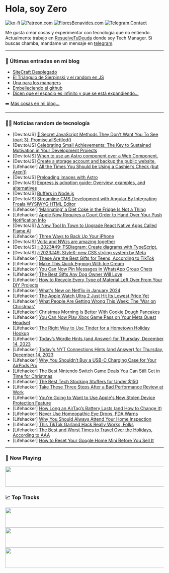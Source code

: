 # Hola, soy Zero

[![ko-fi](https://ko-fi.com/img/githubbutton_sm.svg)](https://ko-fi.com/J3J4N0LUK)
[![Patreon.com](https://img.shields.io/endpoint.svg?url=https%3A%2F%2Fshieldsio-patreon.vercel.app%2Fapi%3Fusername%3Dzerodragon%26type%3Dpatrons&style=for-the-badge)](https://patreon.com/zerodragon)
[![FloresBenavides.com](https://img.shields.io/website?down_message=oops&label=MiBlog&style=for-the-badge&up_message=online&url=https%3A%2F%2Ffloresbenavides.com)](https://floresbenavides.com)
[![Telegram Contact](https://img.shields.io/badge/escr%C3%ADbeme-ZeroDragon-%2326A5E4?style=for-the-badge&logo=telegram)](https://t.me/zerodragon)

Me gusta crear cosas y experimentar con tecnología que no entiendo.
Actualmente trabajo en [ResuelveTuDeuda](http://github.com/resuelve) donde soy Tech Manager.
Si buscas chamba, mandame un mensaje en [telegram](https://t.me/zerodragon).

---

### 📕 Últimas entradas en mi blog
<!-- BLOG-POST-LIST:START -->
- [SiteCraft Desplegado](https://floresbenavides.com/sitecraft-desplegado/)
- [El Triángulo de Sierpinski y el random en JS](https://floresbenavides.com/el-triangulo-de-sierpinski-y-el-random-en-js/)
- [Una para los managers](https://floresbenavides.com/una-para-los-managers/)
- [Embelleciendo el github](https://floresbenavides.com/embelleciendo-el-github/)
- [Dicen que el espacio es infinito y que se está expandiendo…](https://floresbenavides.com/dicen-que-el-espacio-es-infinito-y-que-se-esta-expandiendo/)
<!-- BLOG-POST-LIST:END -->

➡️ [Más cosas en mi blog...](https://floresbenavides.com)

---

### 👨‍💻 Noticias random de tecnología
<!-- TECH-POSTS:START -->
- [Dev.to/JS] [🤫 Secret JavaScript Methods They Don&#39;t Want You To See &lpar;part 3&rpar;: Promise.allSettled&lpar;&rpar;](https://dev.to/magnificode/secret-javascript-methods-they-dont-want-you-to-see-part-3-promiseallsettled-2286)
- [Dev.to/JS] [Celebrating Small Achievements: The Key to Sustained Motivation in Your Development Projects](https://dev.to/marmariadev/celebrating-small-achievements-the-key-to-sustained-motivation-in-your-development-projects-2h45)
- [Dev.to/JS] [When to use an Astro component over a Web Component.](https://dev.to/reggi/when-to-use-an-astro-component-over-a-web-component-2bn6)
- [Dev.to/JS] [Create a storage account and backup the public website.](https://dev.to/ulomaekpe/create-a-storage-account-and-backup-the-public-website-38m7)
- [Lifehacker] [All the Times You Should be Using a Cashier’s Check &lpar;but Aren’t&rpar;](https://lifehacker.com/money/when-you-should-use-cashiers-checks)
- [Dev.to/JS] [Preloading images with Astro](https://dev.to/nguyen/preloading-images-with-astro-535n)
- [Dev.to/JS] [Express.js adoption guide: Overview, examples, and alternatives](https://dev.to/logrocket/expressjs-adoption-guide-overview-examples-and-alternatives-3605)
- [Dev.to/JS] [Buffers in Node.js](https://dev.to/m__mdy__m/buffers-in-nodejs-1fh2)
- [Dev.to/JS] [Streamline CMS Development with Angular By Integrating Froala WYSIWYG HTML Editor](https://dev.to/ideradevtools/streamline-cms-development-with-angular-by-integrating-froala-wysiwyg-html-editor-1p4m)
- [Lifehacker] [‘Marinating’ a Diet Coke in the Fridge Is Not a Thing](https://lifehacker.com/food-drink/marinate-diet-coke-tiktok-trend)
- [Lifehacker] [Apple Now Requires a Court Order to Hand Over Your Push Notification Info](https://lifehacker.com/tech/apple-now-requires-a-court-order-to-release-your-push-notification-info)
- [Dev.to/JS] [A New Tool In Town to Upgrade React Native Apps Called Flame AI](https://dev.to/asad8746/a-new-tool-in-town-to-upgrade-react-native-apps-called-flame-ai-18e)
- [Lifehacker] [Three Ways to Back Up Your iPhone](https://lifehacker.com/tech/how-to-back-up-iphone)
- [Dev.to/JS] [Volta and NW.js are amazing together](https://dev.to/thejaredwilcurt/volta-and-nwjs-are-amazing-together-3i3i)
- [Dev.to/JS] [✨2023#49: TSDiagram: Create diagrams with TypeScript.](https://dev.to/jstoolsweekly/202349-tsdiagram-create-diagrams-with-typescript-3pa2)
- [Dev.to/JS] [🔥2023#49: StyleX: new CSS styling system by Meta](https://dev.to/jstoolsweekly/202349-stylex-new-css-styling-system-by-meta-3i)
- [Lifehacker] [These Are the Best Gifts for Teens, According to TikTok](https://lifehacker.com/money/best-gifts-for-teenagers)
- [Lifehacker] [Make This Quick Eggnog With Ice Cream](https://lifehacker.com/food-drink/quick-eggnog-recipe)
- [Lifehacker] [You Can Now Pin Messages in WhatsApp Group Chats](https://lifehacker.com/tech/how-to-pin-messages-in-whatsapp-group-chats)
- [Lifehacker] [The Best Gifts Any Dog Owner Will Love](https://lifehacker.com/family/gifts-for-dog-owners)
- [Lifehacker] [How to Recycle Every Type of Material Left Over From Your DIY Projects](https://lifehacker.com/home/how-to-recycle-diy-project-scraps)
- [Lifehacker] [What&#39;s New on Netflix in January 2024](https://lifehacker.com/entertainment/netflix-january-2024)
- [Lifehacker] [The Apple Watch Ultra 2 Just Hit Its Lowest Price Yet](https://lifehacker.com/tech/apple-watch-ultra-2-sale)
- [Lifehacker] [What People Are Getting Wrong This Week: The &#39;War on Christmas&#39;](https://lifehacker.com/entertainment/war-on-christmas)
- [Lifehacker] [Christmas Morning Is Better With Cookie Dough Pancakes](https://lifehacker.com/food-drink/cookie-dough-pancake-recipe)
- [Lifehacker] [You Can Now Play Xbox Game Pass on Your Meta Quest Headset](https://lifehacker.com/tech/xbox-game-pass-ultimate-on-meta-quest-headset)
- [Lifehacker] [The Right Way to Use Tinder for a Hometown Holiday Hookup](https://lifehacker.com/relationships/the-best-dating-app-for-a-holiday-hookup)
- [Lifehacker] [Today’s Wordle Hints &lpar;and Answer&rpar; for Thursday, December 14, 2023](https://lifehacker.com/entertainment/wordle-answer-today-december-14-2023)
- [Lifehacker] [Today&#39;s NYT Connections Hints &lpar;and Answer&rpar; for Thursday, December 14, 2023](https://lifehacker.com/entertainment/nyt-connctions-answer-today-december-14-2023)
- [Lifehacker] [Why You Shouldn’t Buy a USB-C Charging Case for Your AirPods Pro](https://lifehacker.com/tech/you-can-now-buy-the-airpods-pro-2-usb-c-charging-case-but-it-isnt-really)
- [Lifehacker] [The Best Nintendo Switch Game Deals You Can Still Get in Time for Christmas](https://lifehacker.com/entertainment/the-best-nintendo-switch-game-deals-shipping-for-christmas)
- [Lifehacker] [The Best Tech Stocking Stuffers for Under $150](https://lifehacker.com/tech/best-tech-stocking-stuffer-deals)
- [Lifehacker] [Take These Three Steps After a Bad Performance Review at Work](https://lifehacker.com/work/what-to-do-after-bad-work-review)
- [Lifehacker] [You&#39;re Going to Want to Use Apple&#39;s New Stolen Device Protection Feature](https://lifehacker.com/tech/apples-new-stolen-device-protection-feature-ios-17-3)
- [Lifehacker] [How Long an AirTag’s Battery Lasts &lpar;and How to Change It&rpar;](https://lifehacker.com/tech/how-long-an-airtag-battery-lasts)
- [Lifehacker] [Never Use Homeopathic Eye Drops, FDA Warns](https://lifehacker.com/health/never-use-homeopathic-eyedrops-fda-warns)
- [Lifehacker] [Why You Should Always Attend Your Home Inspection](https://lifehacker.com/money/why-you-should-attend-your-home-inspection)
- [Lifehacker] [This TikTok Garland Hack Really Works, Folks](https://lifehacker.com/home/diy-christmas-garland-idea)
- [Lifehacker] [The Best and Worst Times to Travel Over the Holidays, According to AAA](https://lifehacker.com/travel/holidays-travel-times-aaa)
- [Lifehacker] [How to Reset Your Google Home Mini Before You Sell It](https://lifehacker.com/tech/how-to-factory-reset-google-home-mini)<!-- TECH-POSTS:END -->

---

### 🎵 Now Playing
<a href="https://spotify-now-playing-dun.vercel.app/now-playing?open"><img src="https://spotify-now-playing-dun.vercel.app/now-playing" width="540" height="64"></a>

### 📈 Top Tracks
<a href="https://spotify-now-playing-dun.vercel.app/top-tracks?i=1&open"><img src="https://spotify-now-playing-dun.vercel.app/top-tracks?i=1" width="540" height="64"></a>
<a href="https://spotify-now-playing-dun.vercel.app/top-tracks?i=2&open"><img src="https://spotify-now-playing-dun.vercel.app/top-tracks?i=2" width="540" height="64"></a>
<a href="https://spotify-now-playing-dun.vercel.app/top-tracks?i=3&open"><img src="https://spotify-now-playing-dun.vercel.app/top-tracks?i=3" width="540" height="64"></a>
